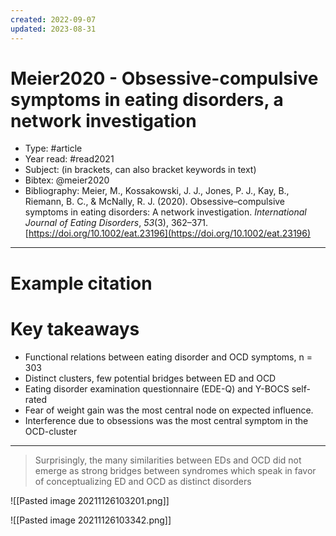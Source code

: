```yaml
---
created: 2022-09-07
updated: 2023-08-31
---
```

# Meier2020 - Obsessive-compulsive symptoms in eating disorders, a network investigation

* Type: #article
* Year read: #read2021
* Subject: (in brackets, can also bracket keywords in text)
* Bibtex: @meier2020
* Bibliography: Meier, M., Kossakowski, J. J., Jones, P. J., Kay, B., Riemann, B. C., & McNally, R. J. (2020). Obsessive–compulsive symptoms in eating disorders: A network investigation. _International Journal of Eating Disorders_, _53_(3), 362–371. [https://doi.org/10.1002/eat.23196](https://doi.org/10.1002/eat.23196)
---
# Example citation


# Key takeaways
* Functional relations between eating disorder and OCD symptoms, n = 303
* Distinct clusters, few potential bridges between ED and OCD
* Eating disorder examination questionnaire (EDE-Q) and Y-BOCS self-rated
* Fear of weight gain was the most central node on expected influence.
* Interference due to obsessions was the most central symptom in the OCD-cluster

---

> Surprisingly, the many similarities between EDs and OCD did not emerge as strong bridges between syndromes which speak in favor of conceptualizing ED and OCD as distinct disorders

![[Pasted image 20211126103201.png]]

![[Pasted image 20211126103342.png]]